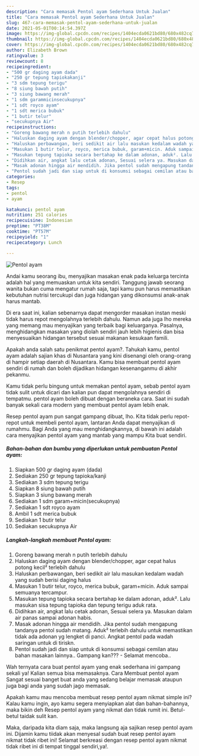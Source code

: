 ```yaml
---
description: "Cara memasak Pentol ayam Sederhana Untuk Jualan"
title: "Cara memasak Pentol ayam Sederhana Untuk Jualan"
slug: 467-cara-memasak-pentol-ayam-sederhana-untuk-jualan
date: 2021-05-01T00:14:54.397Z
image: https://img-global.cpcdn.com/recipes/1404ecda0621bd80/680x482cq70/pentol-ayam-foto-resep-utama.jpg
thumbnail: https://img-global.cpcdn.com/recipes/1404ecda0621bd80/680x482cq70/pentol-ayam-foto-resep-utama.jpg
cover: https://img-global.cpcdn.com/recipes/1404ecda0621bd80/680x482cq70/pentol-ayam-foto-resep-utama.jpg
author: Elizabeth Brown
ratingvalue: 3
reviewcount: 8
recipeingredient:
- "500 gr daging ayam dada"
- "250 gr tepung tapiokakanji"
- "3 sdm tepung terigu"
- "8 siung bawah putih"
- "3 siung bawang merah"
- "1 sdm garammicinsecukupnya"
- "1 sdt royco ayam"
- "1 sdt merica bubuk"
- "1 butir telur"
- "secukupnya Air"
recipeinstructions:
- "Goreng bawang merah n putih terlebih dahulu"
- "Haluskan daging ayam dengan blender/chopper, agar cepat halus potong kecil² terlebih dahulu"
- "Haluskan perbawangan, beri sedikit air lalu masukan kedalam wadah yang sudah berisi daging halus"
- "Masukan 1 butir telur, royco, merica bubuk, garam+micin. Aduk sampai semuanya tercampur."
- "Masukan tepung tapioka secara bertahap ke dalam adonan, aduk². Lalu masukan sisa tepung tapioka dan tepung terigu aduk rata."
- "Didihkan air, angkat lalu cetak adonan, Sesuai selera ya. Masukan dalam air panas sampai adonan habis."
- "Masak adonan hingga air mendidih. Jika pentol sudah mengapung tandanya pentol sudah matang. Aduk² terlebih dahulu untuk memastikan tidak ada adonan yg lengket di panci. Angkat pentol pada wadah saringan untuk di tiriskn."
- "Pentol sudah jadi dan siap untuk di konsumsi sebagai cemilan atau bahan masakan lainnya.. Gampang kan??? Selamat mencoba.."
categories:
- Resep
tags:
- pentol
- ayam

katakunci: pentol ayam 
nutrition: 251 calories
recipecuisine: Indonesian
preptime: "PT38M"
cooktime: "PT57M"
recipeyield: "1"
recipecategory: Lunch

---
```



![Pentol ayam](https://img-global.cpcdn.com/recipes/1404ecda0621bd80/680x482cq70/pentol-ayam-foto-resep-utama.jpg)

Andai kamu seorang ibu, menyajikan masakan enak pada keluarga tercinta adalah hal yang memuaskan untuk kita sendiri. Tanggung jawab seorang  wanita bukan cuma mengatur rumah saja, tapi kamu pun harus memastikan kebutuhan nutrisi tercukupi dan juga hidangan yang dikonsumsi anak-anak harus mantab.

Di era  saat ini, kalian sebenarnya dapat mengorder masakan instan meski tidak harus repot mengolahnya terlebih dahulu. Namun ada juga lho mereka yang memang mau menyajikan yang terbaik bagi keluarganya. Pasalnya, menghidangkan masakan yang diolah sendiri jauh lebih higienis dan bisa menyesuaikan hidangan tersebut sesuai makanan kesukaan famili. 



Apakah anda salah satu penikmat pentol ayam?. Tahukah kamu, pentol ayam adalah sajian khas di Nusantara yang kini disenangi oleh orang-orang di hampir setiap daerah di Nusantara. Kamu bisa membuat pentol ayam sendiri di rumah dan boleh dijadikan hidangan kesenanganmu di akhir pekanmu.

Kamu tidak perlu bingung untuk memakan pentol ayam, sebab pentol ayam tidak sulit untuk dicari dan kalian pun dapat mengolahnya sendiri di tempatmu. pentol ayam boleh dibuat dengan beraneka cara. Saat ini sudah banyak sekali cara modern yang membuat pentol ayam lebih enak.

Resep pentol ayam pun sangat gampang dibuat, lho. Kita tidak perlu repot-repot untuk membeli pentol ayam, lantaran Anda dapat menyajikan di rumahmu. Bagi Anda yang mau menghidangkannya, di bawah ini adalah cara menyajikan pentol ayam yang mantab yang mampu Kita buat sendiri.

<!--inarticleads1-->

##### Bahan-bahan dan bumbu yang diperlukan untuk pembuatan Pentol ayam:

1. Siapkan 500 gr daging ayam (dada)
1. Sediakan 250 gr tepung tapioka/kanji
1. Sediakan 3 sdm tepung terigu
1. Siapkan 8 siung bawah putih
1. Siapkan 3 siung bawang merah
1. Sediakan 1 sdm garam+micin(secukupnya)
1. Sediakan 1 sdt royco ayam
1. Ambil 1 sdt merica bubuk
1. Sediakan 1 butir telur
1. Sediakan secukupnya Air




<!--inarticleads2-->

##### Langkah-langkah membuat Pentol ayam:

1. Goreng bawang merah n putih terlebih dahulu
1. Haluskan daging ayam dengan blender/chopper, agar cepat halus potong kecil² terlebih dahulu
1. Haluskan perbawangan, beri sedikit air lalu masukan kedalam wadah yang sudah berisi daging halus
1. Masukan 1 butir telur, royco, merica bubuk, garam+micin. Aduk sampai semuanya tercampur.
1. Masukan tepung tapioka secara bertahap ke dalam adonan, aduk². Lalu masukan sisa tepung tapioka dan tepung terigu aduk rata.
1. Didihkan air, angkat lalu cetak adonan, Sesuai selera ya. Masukan dalam air panas sampai adonan habis.
1. Masak adonan hingga air mendidih. Jika pentol sudah mengapung tandanya pentol sudah matang. Aduk² terlebih dahulu untuk memastikan tidak ada adonan yg lengket di panci. Angkat pentol pada wadah saringan untuk di tiriskn.
1. Pentol sudah jadi dan siap untuk di konsumsi sebagai cemilan atau bahan masakan lainnya.. Gampang kan??? - Selamat mencoba..




Wah ternyata cara buat pentol ayam yang enak sederhana ini gampang sekali ya! Kalian semua bisa memasaknya. Cara Membuat pentol ayam Sangat sesuai banget buat anda yang sedang belajar memasak ataupun juga bagi anda yang sudah jago memasak.

Apakah kamu mau mencoba membuat resep pentol ayam nikmat simple ini? Kalau kamu ingin, ayo kamu segera menyiapkan alat dan bahan-bahannya, maka bikin deh Resep pentol ayam yang nikmat dan tidak rumit ini. Betul-betul taidak sulit kan. 

Maka, daripada kita diam saja, maka langsung aja sajikan resep pentol ayam ini. Dijamin kamu tiidak akan menyesal sudah buat resep pentol ayam nikmat tidak ribet ini! Selamat berkreasi dengan resep pentol ayam nikmat tidak ribet ini di tempat tinggal sendiri,ya!.

